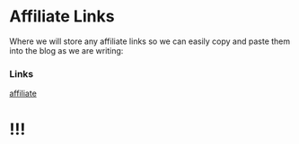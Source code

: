 # Affiliate Links

Where we will store any affiliate links so we can easily copy and paste them into the blog as we are writing:

### Links
[affiliate](http://www.cool-affiliate-site.com)








# !!!
